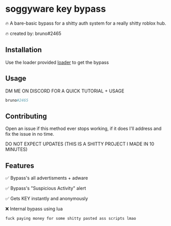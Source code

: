 # soggyware key bypass

🔥 A bare-basic bypass for a shitty auth system for a really shitty roblox hub.

🔥 created by: bruno#2465

## Installation

Use the loader provided [loader](https://raw.githubusercontent.com/leakware/keysys-bypass/main/loader.js) to get the bypass

## Usage

DM ME ON DISCORD FOR A QUICK TUTORIAL + USAGE

```python
bruno#2465
```

## Contributing

Open an issue if this method ever stops working, if it does
I'll address and fix the issue in no time.

DO NOT EXPECT UPDATES (THIS IS A SHITTY PROJECT I MADE IN 10 MINUTES)

## Features

✅ Bypass's all advertisments + adware

✅ Bypass's "Suspicious Activity" alert

✅ Gets KEY instantly and anonymously

❌ Internal bypass using lua 


```fuck paying money for some shitty pasted ass scripts lmao```
